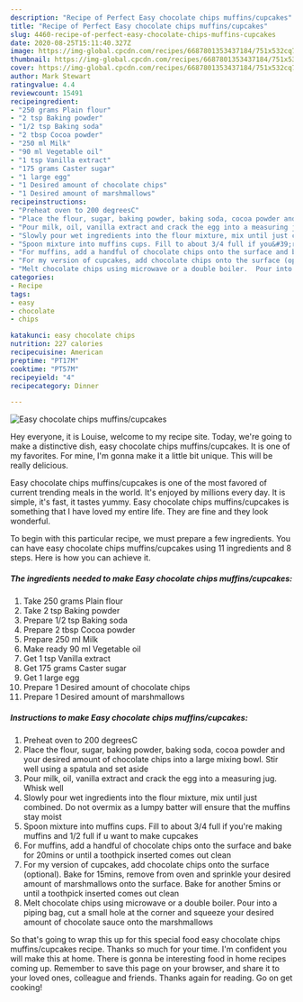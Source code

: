 ```yaml
---
description: "Recipe of Perfect Easy chocolate chips muffins/cupcakes"
title: "Recipe of Perfect Easy chocolate chips muffins/cupcakes"
slug: 4460-recipe-of-perfect-easy-chocolate-chips-muffins-cupcakes
date: 2020-08-25T15:11:40.327Z
image: https://img-global.cpcdn.com/recipes/6687801353437184/751x532cq70/easy-chocolate-chips-muffinscupcakes-recipe-main-photo.jpg
thumbnail: https://img-global.cpcdn.com/recipes/6687801353437184/751x532cq70/easy-chocolate-chips-muffinscupcakes-recipe-main-photo.jpg
cover: https://img-global.cpcdn.com/recipes/6687801353437184/751x532cq70/easy-chocolate-chips-muffinscupcakes-recipe-main-photo.jpg
author: Mark Stewart
ratingvalue: 4.4
reviewcount: 15491
recipeingredient:
- "250 grams Plain flour"
- "2 tsp Baking powder"
- "1/2 tsp Baking soda"
- "2 tbsp Cocoa powder"
- "250 ml Milk"
- "90 ml Vegetable oil"
- "1 tsp Vanilla extract"
- "175 grams Caster sugar"
- "1 large egg"
- "1 Desired amount of chocolate chips"
- "1 Desired amount of marshmallows"
recipeinstructions:
- "Preheat oven to 200 degreesC"
- "Place the flour, sugar, baking powder, baking soda, cocoa powder and your desired amount of chocolate chips into a large mixing bowl. Stir well using a spatula and set aside"
- "Pour milk, oil, vanilla extract and crack the egg into a measuring jug. Whisk well"
- "Slowly pour wet ingredients into the flour mixture, mix until just combined. Do not overmix as a lumpy batter will ensure that the muffins stay moist"
- "Spoon mixture into muffins cups. Fill to about 3/4 full if you&#39;re making muffins and 1/2 full if u want to make cupcakes"
- "For muffins, add a handful of chocolate chips onto the surface and bake for 20mins or until a toothpick inserted comes out clean"
- "For my version of cupcakes, add chocolate chips onto the surface (optional).  Bake for 15mins, remove from oven and sprinkle your desired amount of marshmallows onto the surface. Bake for another 5mins or until a toothpick inserted comes out clean"
- "Melt chocolate chips using microwave or a double boiler.  Pour into a piping bag, cut a small hole at the corner and squeeze your desired amount of chocolate sauce onto the marshmallows"
categories:
- Recipe
tags:
- easy
- chocolate
- chips

katakunci: easy chocolate chips 
nutrition: 227 calories
recipecuisine: American
preptime: "PT17M"
cooktime: "PT57M"
recipeyield: "4"
recipecategory: Dinner

---
```



![Easy chocolate chips muffins/cupcakes](https://img-global.cpcdn.com/recipes/6687801353437184/751x532cq70/easy-chocolate-chips-muffinscupcakes-recipe-main-photo.jpg)

Hey everyone, it is Louise, welcome to my recipe site. Today, we're going to make a distinctive dish, easy chocolate chips muffins/cupcakes. It is one of my favorites. For mine, I'm gonna make it a little bit unique. This will be really delicious.

Easy chocolate chips muffins/cupcakes is one of the most favored of current trending meals in the world. It's enjoyed by millions every day. It is simple, it's fast, it tastes yummy. Easy chocolate chips muffins/cupcakes is something that I have loved my entire life. They are fine and they look wonderful.




To begin with this particular recipe, we must prepare a few ingredients. You can have easy chocolate chips muffins/cupcakes using 11 ingredients and 8 steps. Here is how you can achieve it.

<!--inarticleads1-->

##### The ingredients needed to make Easy chocolate chips muffins/cupcakes:

1. Take 250 grams Plain flour
1. Take 2 tsp Baking powder
1. Prepare 1/2 tsp Baking soda
1. Prepare 2 tbsp Cocoa powder
1. Prepare 250 ml Milk
1. Make ready 90 ml Vegetable oil
1. Get 1 tsp Vanilla extract
1. Get 175 grams Caster sugar
1. Get 1 large egg
1. Prepare 1 Desired amount of chocolate chips
1. Prepare 1 Desired amount of marshmallows




<!--inarticleads2-->

##### Instructions to make Easy chocolate chips muffins/cupcakes:

1. Preheat oven to 200 degreesC
1. Place the flour, sugar, baking powder, baking soda, cocoa powder and your desired amount of chocolate chips into a large mixing bowl. Stir well using a spatula and set aside
1. Pour milk, oil, vanilla extract and crack the egg into a measuring jug. Whisk well
1. Slowly pour wet ingredients into the flour mixture, mix until just combined. Do not overmix as a lumpy batter will ensure that the muffins stay moist
1. Spoon mixture into muffins cups. Fill to about 3/4 full if you&#39;re making muffins and 1/2 full if u want to make cupcakes
1. For muffins, add a handful of chocolate chips onto the surface and bake for 20mins or until a toothpick inserted comes out clean
1. For my version of cupcakes, add chocolate chips onto the surface (optional).  Bake for 15mins, remove from oven and sprinkle your desired amount of marshmallows onto the surface. Bake for another 5mins or until a toothpick inserted comes out clean
1. Melt chocolate chips using microwave or a double boiler.  Pour into a piping bag, cut a small hole at the corner and squeeze your desired amount of chocolate sauce onto the marshmallows




So that's going to wrap this up for this special food easy chocolate chips muffins/cupcakes recipe. Thanks so much for your time. I'm confident you will make this at home. There is gonna be interesting food in home recipes coming up. Remember to save this page on your browser, and share it to your loved ones, colleague and friends. Thanks again for reading. Go on get cooking!
